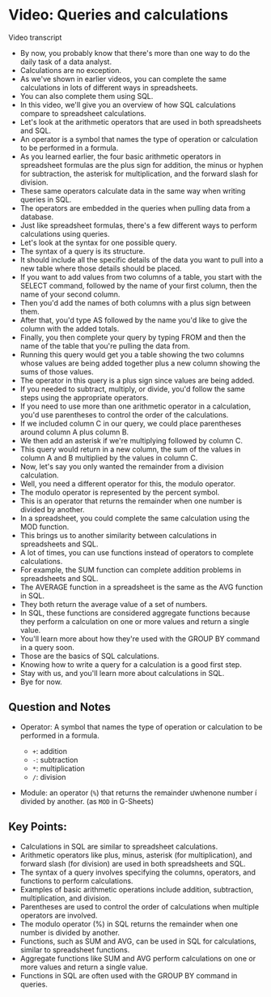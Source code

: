 # Video: Queries and calculations

Video transcript

- By now, you probably know that there's more than one way to do the daily task of a data analyst.
- Calculations are no exception.
- As we've shown in earlier videos, you can complete the same calculations in lots of different ways in spreadsheets.
- You can also complete them using SQL.
- In this video, we'll give you an overview of how SQL calculations compare to spreadsheet calculations.
- Let's look at the arithmetic operators that are used in both spreadsheets and SQL.
- An operator is a symbol that names the type of operation or calculation to be performed in a formula.
- As you learned earlier, the four basic arithmetic operators in spreadsheet formulas are the plus sign for addition, the minus or hyphen for subtraction, the asterisk for multiplication, and the forward slash for division.
- These same operators calculate data in the same way when writing queries in SQL.
- The operators are embedded in the queries when pulling data from a database.
- Just like spreadsheet formulas, there's a few different ways to perform calculations using queries.
- Let's look at the syntax for one possible query.
- The syntax of a query is its structure.
- It should include all the specific details of the data you want to pull into a new table where those details should be placed.
- If you want to add values from two columns of a table, you start with the SELECT command, followed by the name of your first column, then the name of your second column.
- Then you'd add the names of both columns with a plus sign between them.
- After that, you'd type AS followed by the name you'd like to give the column with the added totals.
- Finally, you then complete your query by typing FROM and then the name of the table that you're pulling the data from.
- Running this query would get you a table showing the two columns whose values are being added together plus a new column showing the sums of those values.
- The operator in this query is a plus sign since values are being added.
- If you needed to subtract, multiply, or divide, you'd follow the same steps using the appropriate operators.
- If you need to use more than one arithmetic operator in a calculation, you'd use parentheses to control the order of the calculations.
- If we included column C in our query, we could place parentheses around column A plus column B.
- We then add an asterisk if we're multiplying followed by column C.
- This query would return in a new column, the sum of the values in column A and B multiplied by the values in column C.
- Now, let's say you only wanted the remainder from a division calculation.
- Well, you need a different operator for this, the modulo operator.
- The modulo operator is represented by the percent symbol.
- This is an operator that returns the remainder when one number is divided by another.
- In a spreadsheet, you could complete the same calculation using the MOD function.
- This brings us to another similarity between calculations in spreadsheets and SQL.
- A lot of times, you can use functions instead of operators to complete calculations.
- For example, the SUM function can complete addition problems in spreadsheets and SQL.
- The AVERAGE function in a spreadsheet is the same as the AVG function in SQL.
- They both return the average value of a set of numbers.
- In SQL, these functions are considered aggregate functions because they perform a calculation on one or more values and return a single value.
- You'll learn more about how they're used with the GROUP BY command in a query soon.
- Those are the basics of SQL calculations.
- Knowing how to write a query for a calculation is a good first step.
- Stay with us, and you'll learn more about calculations in SQL.
- Bye for now.

## Question and Notes

- Operator: A symbol that names the type of operation or calculation to be performed in a formula.
  - `+`: addition
  - `-`: subtraction
  - `*`: multiplication
  - `/`: division

- Module: an operator (`%`) that returns the remainder ưwhenone number í divided by another. (as `MOD` in G-Sheets)

## **Key Points:**

- Calculations in SQL are similar to spreadsheet calculations.
- Arithmetic operators like plus, minus, asterisk (for multiplication), and forward slash (for division) are used in both spreadsheets and SQL.
- The syntax of a query involves specifying the columns, operators, and functions to perform calculations.
- Examples of basic arithmetic operations include addition, subtraction, multiplication, and division.
- Parentheses are used to control the order of calculations when multiple operators are involved.
- The modulo operator (%) in SQL returns the remainder when one number is divided by another.
- Functions, such as SUM and AVG, can be used in SQL for calculations, similar to spreadsheet functions.
- Aggregate functions like SUM and AVG perform calculations on one or more values and return a single value.
- Functions in SQL are often used with the GROUP BY command in queries.
